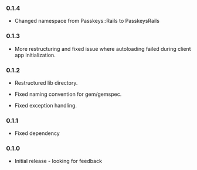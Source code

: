 ### 0.1.4

* Changed namespace from Passkeys::Rails to PasskeysRails

### 0.1.3

* More restructuring and fixed issue where autoloading failed
  during client app initialization.

### 0.1.2

* Restructured lib directory.

* Fixed naming convention for gem/gemspec.

* Fixed exception handling.

### 0.1.1

* Fixed dependency

### 0.1.0

* Initial release - looking for feedback
